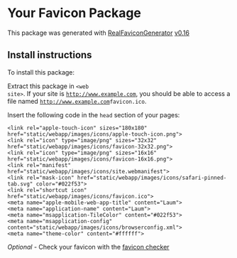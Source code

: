 # Your Favicon Package

This package was generated with [RealFaviconGenerator](https://realfavicongenerator.net/) [v0.16](https://realfavicongenerator.net/change_log#v0.16)

## Install instructions

To install this package:

Extract this package in <code>&lt;web site&gt;<?php echo /static/webapp/images/icons/ ?></code>. If your site is <code>http://www.example.com</code>, you should be able to access a file named <code>http://www.example.com<?php echo /static/webapp/images/icons/ ?>favicon.ico</code>.

Insert the following code in the `head` section of your pages:

    <link rel="apple-touch-icon" sizes="180x180" href="static/webapp/images/icons/apple-touch-icon.png">
    <link rel="icon" type="image/png" sizes="32x32" href="static/webapp/images/icons/favicon-32x32.png">
    <link rel="icon" type="image/png" sizes="16x16" href="static/webapp/images/icons/favicon-16x16.png">
    <link rel="manifest" href="static/webapp/images/icons/site.webmanifest">
    <link rel="mask-icon" href="static/webapp/images/icons/safari-pinned-tab.svg" color="#022f53">
    <link rel="shortcut icon" href="static/webapp/images/icons/favicon.ico">
    <meta name="apple-mobile-web-app-title" content="Laum">
    <meta name="application-name" content="Laum">
    <meta name="msapplication-TileColor" content="#022f53">
    <meta name="msapplication-config" content="static/webapp/images/icons/browserconfig.xml">
    <meta name="theme-color" content="#ffffff">

*Optional* - Check your favicon with the [favicon checker](https://realfavicongenerator.net/favicon_checker)